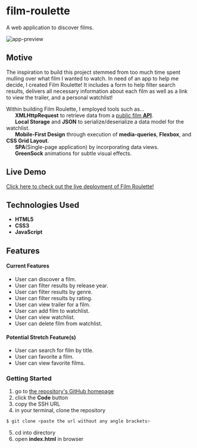 # film-roulette
A web application to discover films.

![app-preview](https://user-images.githubusercontent.com/82188718/128579926-d9fbad09-6abc-4d49-9426-dda2125fd6ba.gif)

## Motive
The inspiration to build this project stemmed from too much time spent mulling over what film I wanted to watch. In need of an app to help me decide, I created Film Roulette! It includes a form to help filter search results, delivers all necessary information about each film as well as a link to view the trailer, and a personal watchlist!

Within building Film Roulette, I employed tools such as...  
&nbsp;&nbsp;&nbsp;&nbsp;&nbsp;&nbsp;__XMLHttpRequest__ to retrieve data from a [public film __API__](https://developers.themoviedb.org/3/getting-started/introduction).  
&nbsp;&nbsp;&nbsp;&nbsp;&nbsp;&nbsp;__Local Storage__ and __JSON__ to serialize/deserialize a data model for the watchlist.  
&nbsp;&nbsp;&nbsp;&nbsp;&nbsp;&nbsp;__Mobile-First Design__ through execution of __media-queries__, __Flexbox__, and __CSS Grid Layout__.  
&nbsp;&nbsp;&nbsp;&nbsp;&nbsp;&nbsp;__SPA__(Single-page application) by incorporating data views.  
&nbsp;&nbsp;&nbsp;&nbsp;&nbsp;&nbsp;__GreenSock__ animations for subtle visual effects.

## Live Demo
[Click here to check out the live deployment of Film Roulette!](https://alessandragutierrez.github.io/film-roulette/)

## Technologies Used
- __HTML5__
- __CSS3__
- __JavaScript__

## Features

#### Current Features
- User can discover a film.
- User can filter results by release year.
- User can filter results by genre.
- User can filter results by rating.
- User can view trailer for a film.
- User can add film to watchlist.
- User can view watchlist.
- User can delete film from watchlist.

#### Potential Stretch Feature(s)
- User can search for film by title.
- User can favorite a film.
- User can view favorite films.

### Getting Started
1. go to [the repository's GitHub homepage](https://github.com/alessandragutierrez/film-roulette)
2. click the __Code__ button
3. copy the SSH URL
4. in your terminal, clone the repository
```javascript
$ git clone <paste the url without any angle brackets>
```
5. cd into directory
6. open __index.html__ in browser
